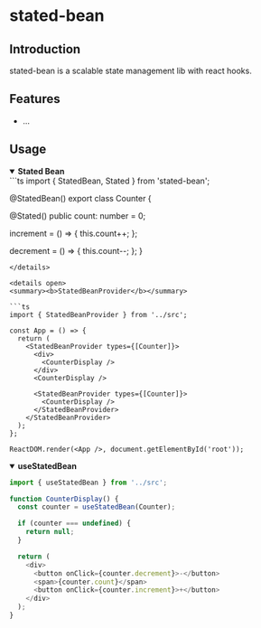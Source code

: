 # stated-bean

## Introduction

stated-bean is a scalable state management lib with react hooks.

## Features

* ...

## Usage

<details open>
<summary><b>Stated Bean</b></summary>
```ts
import { StatedBean, Stated } from 'stated-bean';

@StatedBean()
export class Counter {

  @Stated()
  public count: number = 0;

  increment = () => {
    this.count++;
  };

  decrement = () => {
    this.count--;
  };
}
```
</details>

<details open>
<summary><b>StatedBeanProvider</b></summary>

```ts
import { StatedBeanProvider } from '../src';

const App = () => {
  return (
    <StatedBeanProvider types={[Counter]}>
      <div>
        <CounterDisplay />
      </div>
      <CounterDisplay />

      <StatedBeanProvider types={[Counter]}>
        <CounterDisplay />
      </StatedBeanProvider>
    </StatedBeanProvider>
  );
};

ReactDOM.render(<App />, document.getElementById('root'));
```
</details>

<details open>
<summary><b>useStatedBean</b></summary>

```ts
import { useStatedBean } from '../src';

function CounterDisplay() {
  const counter = useStatedBean(Counter);

  if (counter === undefined) {
    return null;
  }

  return (
    <div>
      <button onClick={counter.decrement}>-</button>
      <span>{counter.count}</span>
      <button onClick={counter.increment}>+</button>
    </div>
  );
}
```
</details>
